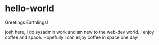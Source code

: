 # hello-world

Greetings Earthlings!

josh here, I do sysadmin work and am new to the web-dev world. 
I enjoy coffee and space. Hopefully I can enjoy coffee in space one day!
